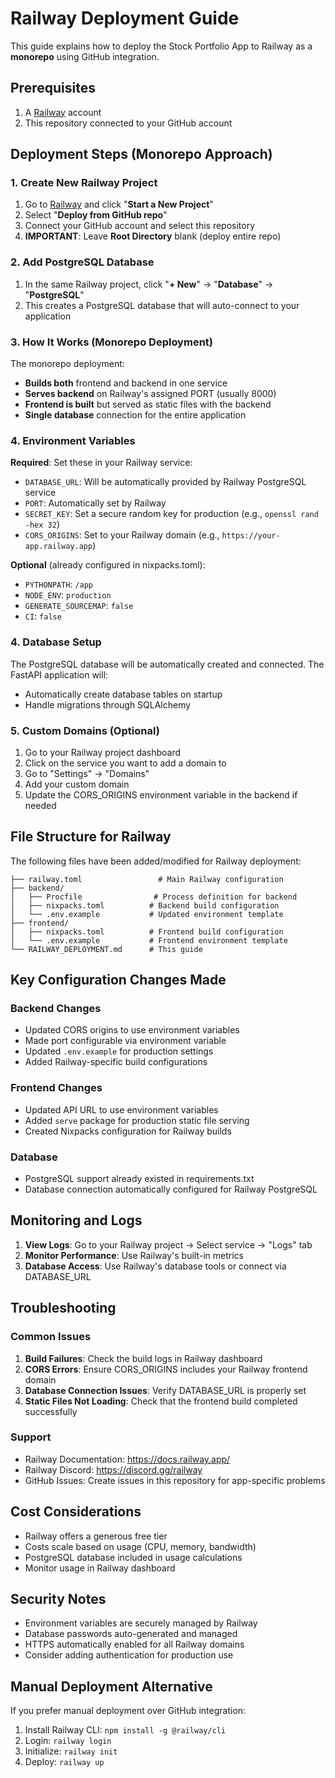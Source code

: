 # Railway Deployment Guide

This guide explains how to deploy the Stock Portfolio App to Railway as a **monorepo** using GitHub integration.

## Prerequisites

1. A [Railway](https://railway.app/) account
2. This repository connected to your GitHub account

## Deployment Steps (Monorepo Approach)

### 1. Create New Railway Project

1. Go to [Railway](https://railway.app/) and click "**Start a New Project**"
2. Select "**Deploy from GitHub repo**"
3. Connect your GitHub account and select this repository
4. **IMPORTANT**: Leave **Root Directory** blank (deploy entire repo)

### 2. Add PostgreSQL Database

1. In the same Railway project, click "**+ New**" → "**Database**" → "**PostgreSQL**"
2. This creates a PostgreSQL database that will auto-connect to your application

### 3. How It Works (Monorepo Deployment)

The monorepo deployment:
- **Builds both** frontend and backend in one service
- **Serves backend** on Railway's assigned PORT (usually 8000)
- **Frontend is built** but served as static files with the backend
- **Single database** connection for the entire application

### 4. Environment Variables

**Required**: Set these in your Railway service:
- `DATABASE_URL`: Will be automatically provided by Railway PostgreSQL service
- `PORT`: Automatically set by Railway 
- `SECRET_KEY`: Set a secure random key for production (e.g., `openssl rand -hex 32`)
- `CORS_ORIGINS`: Set to your Railway domain (e.g., `https://your-app.railway.app`)

**Optional** (already configured in nixpacks.toml):
- `PYTHONPATH`: `/app`
- `NODE_ENV`: `production`
- `GENERATE_SOURCEMAP`: `false`
- `CI`: `false`

### 4. Database Setup

The PostgreSQL database will be automatically created and connected. The FastAPI application will:
- Automatically create database tables on startup
- Handle migrations through SQLAlchemy

### 5. Custom Domains (Optional)

1. Go to your Railway project dashboard
2. Click on the service you want to add a domain to
3. Go to "Settings" → "Domains"
4. Add your custom domain
5. Update the CORS_ORIGINS environment variable in the backend if needed

## File Structure for Railway

The following files have been added/modified for Railway deployment:

```
├── railway.toml                 # Main Railway configuration
├── backend/
│   ├── Procfile                # Process definition for backend
│   ├── nixpacks.toml          # Backend build configuration
│   └── .env.example           # Updated environment template
├── frontend/
│   ├── nixpacks.toml          # Frontend build configuration
│   └── .env.example           # Frontend environment template
└── RAILWAY_DEPLOYMENT.md      # This guide
```

## Key Configuration Changes Made

### Backend Changes
- Updated CORS origins to use environment variables
- Made port configurable via environment variable
- Updated `.env.example` for production settings
- Added Railway-specific build configurations

### Frontend Changes  
- Updated API URL to use environment variables
- Added `serve` package for production static file serving
- Created Nixpacks configuration for Railway builds

### Database
- PostgreSQL support already existed in requirements.txt
- Database connection automatically configured for Railway PostgreSQL

## Monitoring and Logs

1. **View Logs**: Go to your Railway project → Select service → "Logs" tab
2. **Monitor Performance**: Use Railway's built-in metrics
3. **Database Access**: Use Railway's database tools or connect via DATABASE_URL

## Troubleshooting

### Common Issues

1. **Build Failures**: Check the build logs in Railway dashboard
2. **CORS Errors**: Ensure CORS_ORIGINS includes your Railway frontend domain
3. **Database Connection Issues**: Verify DATABASE_URL is properly set
4. **Static Files Not Loading**: Check that the frontend build completed successfully

### Support

- Railway Documentation: https://docs.railway.app/
- Railway Discord: https://discord.gg/railway
- GitHub Issues: Create issues in this repository for app-specific problems

## Cost Considerations

- Railway offers a generous free tier
- Costs scale based on usage (CPU, memory, bandwidth)
- PostgreSQL database included in usage calculations
- Monitor usage in Railway dashboard

## Security Notes

- Environment variables are securely managed by Railway
- Database passwords auto-generated and managed
- HTTPS automatically enabled for all Railway domains
- Consider adding authentication for production use

## Manual Deployment Alternative

If you prefer manual deployment over GitHub integration:

1. Install Railway CLI: `npm install -g @railway/cli`
2. Login: `railway login`  
3. Initialize: `railway init`
4. Deploy: `railway up`